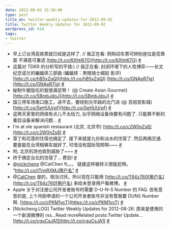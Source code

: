 ```yaml
---
date: 2012-09-02 15:50:00
type: post
title_en: twitter-weekly-updates-for-2012-09-02
title: Twitter Weekly Updates for 2012-09-02
wordpress_id: 614
tags:
- twitter
---
```

	
* 早上订台湾高铁票就已经是这样了. // 我正在看: 网购动车票可辨别座位是否靠窗 不满意可重选 [http://t.co/6Xhtj67G](http://t.co/6Xhtj67G)  [#](http://twitter.com/nickcheng/statuses/241870494364737536)
* 这篇对 TDKR 的分析写的不错:) // 我正在看: 封闭环境下的人性博弈——长文纪念诺兰的蝙蝠侠三部曲 (蝙蝠侠：黑暗骑士崛起 影评) [http://t.co/hB5xZqQI](http://t.co/hB5xZqQI) [http://t.co/GNApR7jg](http://t.co/GNApR7jg)  [#](http://twitter.com/nickcheng/statuses/241862505490702336)
* 秘制牛腩饭吃的我很满足啊！ (@ Create Asian Gourmet) [http://t.co/5BmbJdoJ](http://t.co/5BmbJdoJ)  [#](http://twitter.com/nickcheng/statuses/241774227798233088)
* 国三停车场南口施工，进不去，要绕到光华路的北门进 (@ 百丽宫影城) [http://t.co/SeHUUrpf](http://t.co/SeHUUrpf)  [#](http://twitter.com/nickcheng/statuses/241773942564610048)
* 这两天家里的网络有点儿不太给力, 似乎网络设备快要有问题了. 只能靠不断的重启设备来解决问题...  [#](http://twitter.com/nickcheng/statuses/241164435308306433)
* I'm at ole spanish restaurant (北京, 北京市) [http://t.co/c2W0nZs8](http://t.co/c2W0nZs8)  [#](http://twitter.com/nickcheng/statuses/241145360964255746)
* 垦丁和花莲的住宿也搞定了. 接下来就是九份和淡水的住宿了. 然后再搞交通. 要是能在台湾租辆车就好了, 可惜没有国际驾照啊~~~  [#](http://twitter.com/nickcheng/statuses/240806922620657665)
* 哟, 北京机场也收到威胁了~~~  [#](http://twitter.com/nickcheng/statuses/240793237147746304)
* 终于搞定台北的住宿了... 费劲!  [#](http://twitter.com/nickcheng/statuses/240455774831255552)
* @[nickcheng](http://twitter.com/nickcheng) @CatChen ft。。。 链接这样被转义很尴尬啊。 “http://t.co/tTnnRXMJ用户名”  [#](http://twitter.com/nickcheng/statuses/239953944879714305)
* @[CatChen](http://twitter.com/CatChen) 是的，相当讨厌。所以现在只能用 [http://t.co/T64z760f用户名](http://t.co/T64z760f用户名) 来给未登录用户看微博。  [#](http://twitter.com/nickcheng/statuses/239930009463189504)
* Apple 关于对注册公司开发者账号时需要 D-U-N-S Number 的 FAQ. 但有意思的是, 上个月刚申请的一个公司开发者账号并没有管我要 DUNS Number 啊. [https://t.co/cPKM1vcT](https://t.co/cPKM1vcT)  [#](http://twitter.com/nickcheng/statuses/239913690621698048)
* [Nickcheng.LOG] Twitter Weekly Updates for 2012-08-26: 原来是使用的一个新浪微博的 rss...Read moreRelated posts:Twitter Update... [http://t.co/cguCsJA1](http://t.co/cguCsJA1)  [#](http://twitter.com/nickcheng/statuses/239751602133676032)
